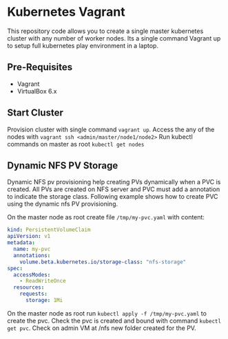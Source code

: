 # Kubernetes Vagrant

This repository code allows you to create a single master kubernetes cluster with any number of worker nodes.
Its a single command Vagrant up to setup full kubernetes play environment in a laptop.

## Pre-Requisites

- Vagrant
- VirtualBox 6.x


## Start Cluster

Provision cluster with single command `vagrant up`.
Access the any of the nodes with `vagrant ssh <admin/master/node1/node2>`
Run kubectl commands on master as root `kubectl get nodes`


## Dynamic NFS PV Storage

Dynamic NFS pv provisioning help creating PVs dynamically when a PVC is created. All PVs are created on NFS server
and PVC must add a annotation to indicate the storage class. Following example shows how to create PVC using
the dynamic nfs PV provisioning.

On the master node as root create file `/tmp/my-pvc.yaml` with content:
```yaml
kind: PersistentVolumeClaim
apiVersion: v1
metadata:
  name: my-pvc
  annotations:
    volume.beta.kubernetes.io/storage-class: "nfs-storage"
spec:
  accessModes:
    - ReadWriteOnce
  resources:
    requests:
      storage: 1Mi
```

On the master node as root run `kubectl apply -f /tmp/my-pvc.yaml` to create the pvc.
Check the pvc is created and bound with command `kubectl get pvc`. Check on admin VM at /nfs
new folder created for the PV.

